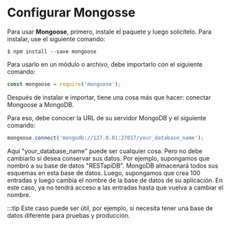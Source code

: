 # Configurar Mongosse

Para usar **Mongoose**, primero, instale el paquete y luego solicítelo. Para instalar, use el siguiente comando:

    $ npm install --save mongoose 


Para usarlo en un módulo o archivo, debe importarlo con el siguiente comando:

```js    
const mongoose = require('mongoose'); 
```

Después de instalar e importar, tiene una cosa más que hacer: conectar Mongoose a MongoDB.

Para eso, debe conocer la URL de su servidor MongoDB y el siguiente comando:

```js
mongoose.connect('mongodb://127.0.01:27017/your_database_name'); 
```

Aquí "your_database_name" puede ser cualquier cosa. Pero no debe cambiarlo si desea conservar sus datos. Por ejemplo, supongamos que nombró a su base de datos "RESTapiDB". MongoDB almacenará todos sus esquemas en esta base de datos. Luego, supongamos que crea 100 entradas y luego cambia el nombre de la base de datos de su aplicación. En este caso, ya no tendrá acceso a las entradas hasta que vuelva a cambiar el nombre.

:::tip
Este caso puede ser útil, por ejemplo, si necesita tener una base de datos diferente para pruebas y producción.